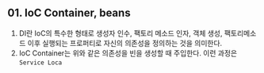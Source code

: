 
## 01. IoC Container, beans
1. DI란 IoC의 특수한 형태로 생성자 인수, 팩토리 메소드 인자, 객체 생성, 팩토리메소드 이후 실행되는 프로퍼티로 자신의 의존성을 정의하는 것을 의미한다.
2. IoC Container는 위와 같은 의존성을 빈을 생성할 때 주입한다. 이런 과정은 `Service Loca`
 